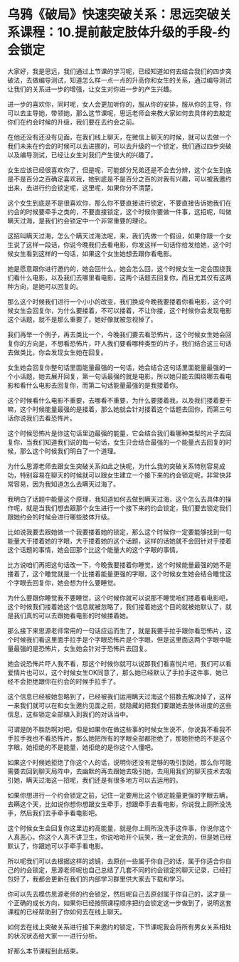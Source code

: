 # 乌鸦《破局》快速突破关系：思远突破关系课程：10.提前敲定肢体升级的手段-约会锁定

大家好，我是思远，我们通过上节课的学习呢，已经知道如何去结合我们的四步突破法，去做编导测试，知道怎么样一点一点的升高你和女生的关系，通过编导测试让我们的关系进一步的增强，让女生对你进一步的产生兴趣。

进一步的喜欢你，同时呢，女人会更加听你的，服从你的安排，服从你的主导，你可以去主导她，带领她，那么这节课呢，思远老师会来教大家如何去具体的去敲定你们在约会时候的升级，我们要在去约会之前。

在他还没有还没有见面，在我们线上聊天，在微信上聊天的时候，就可以去做一个我们未来在约会的时候可以去进挪的，可以去升级的一个锁定，我们通过四步突破以及编导测试，已经让女生对我们产生很大的兴趣了。

女生应该已经很喜欢你了，但是呢，可能部分兄弟还是不会去分辨，这个女生到底是不是百分之百确定喜欢我，她到底是不是百分之百的对我有兴趣，可以被我邀约出来，去进行约会锁定呢，这里呢，如果你分不清楚。

这个女生到底是不是很喜欢你，那么你不要直接进行锁定，不要直接告诉她我们在约会的时候要牵手之类的，不要直接锁定，这个时候你要做一件事，这招呢，叫做瞒天过海，是我们约会锁定中一个非常重要的理论。

这招叫瞒天过海，怎么个瞒天过海法呢，来，我们先做一个假设，如果你跟一个女生说了这样一段话，你说今晚我们去看电影，你发这样一句话你给发给她，这个时候女生看到这样的一句话，如果这个女生她想去跟你看电影。

她是愿意跟你进行邀约的，她会回什么，她会怎么回，这个时候女生一定会围绕我们看什么电影，以及我们去哪里看电影，这两个话题去回复你，而且尤其仅有这两种方向，是她可以回复的。

那么这个时候我们进行一个小小的改变，我们换成今晚我要搂着你看电影，这个时候女生会回复你，为什么要搂着，不可以搂着，不让你搂，这个时候你会发现电影这个话题，就不是那么重要了，她好像就被忽视掉了。

我们再举一个例子，再去类比一个，今晚我们要去看恐怖片，这个时候女生她会回复你的方向是，不想看恐怖片，吓人我们要看哪种类型的片子，我们结合这三句话去做类比，你会发现女生她在回复。

女生她会回复你整句话里面能量最强的一句话，她会结合这句话里面能量最强的一个小话题，她去展开回复，第一句话最强的就是电影，所以她只能去围绕哪去看电影和看什么电影去回复你，而第二句话能量最强的是我搂着你。

这个时候看什么电影不重要，去哪看不重要，为什么要搂着我，以及我们搂着要干嘛，这个时候能量最强的是搂着，那么她就会针对搂着这个话题去回你，而第三句话你说我们去看恐怖片。

这个时候恐怖片是你这句话里边最强的能量，它会结合我们看哪种类型的片子去回复你，当我们知道我们说的每一句话，女生只会结合最强的一个能量点去回复的时候，那么这个时候我们明白了一个道理。

为什么思源老师去跟女生突破关系如此之快呢，为什么我的突破关系特别容易成功，特别容易在聊天的时候就可以跟女生建立一个接下来的约会锁定呢，非常快非常容易，因为我知道怎么去瞒天过海了。

我明白了话题中能量这个原理，我知道如何去做到瞒天过海，这个怎么去具体的操作呢，就是当我们想去跟那个女生进行一个接下来的约会锁定，我们要去锁定我们跟她约会的时候会进行哪些肢体升级。

比如说我要去跟她做一个我要搂着她的锁定，那么这个时候你一定要能够找到一句能量大于搂着她的字眼，大于搂着她的这个话题，这样的话她就不会回针对于搂着这个话题的事情，她会回那个比这个能量大的这个字眼的事情。

比方说咱们再把这句话改一下，今晚我要搂着你睡觉，这个时候能量最强的她不是搂着了，这个睡觉就是一个比搂着能量更强的字眼，这个时候女生她会结合睡觉这个字眼去回复你，她会想为什么要睡觉。

为什么要跟你睡觉我不要睡觉，这个时候你就可以说那不睡觉咱们搂着看电影吧，这个时候我们搂着她这个信息就被忽略了，我们搂着她这个目的就被她默认了，就是我们真的可以去跟她看电影的时候搂着她。

那么接下来思源老师常用的一句话应运而生了，就是我要手拉手跟你看恐怖片，这个时候我们看这里面手拉手是个字眼恐怖片是个字眼，但是这里面这两个字眼中能量最强的是恐怖片，女生她会针对于恐怖片去回复。

她会说恐怖片吓人我不看，那这个时候你就可以说那我们看喜悦片吧，我们可以看爱情片也可以，这个时候女生OK同意了，那么她已经默认了手拉手这件事，她已经不会拒绝跟你在约会的时候手拉手了。

这个信息已经被她忽略到了，已经被我们运用瞒天过海这个招数去解决掉了，这样一来我们就可以在和女生邀约见面之前，就隐藏的把我们要跟她去肢体进度的这些信息，这些锁定全部植入到我们的对话当中。

可谓是防不胜防啊对吧，但是如果你在做这些事的时候女生说不，你说我不看我不手拉手我也不看恐怖片，那么她把所有的字眼全部都拒绝了，那她拒绝的不是这个字眼，她拒绝的不是能量，她拒绝的是你这个人懂吧。

如果这个时候她拒绝了你这个人的话，说明你还没有足够的吸引到她，那么你可能需要去回到聊天局阵中，去幽默的再去跟她去吸引她，去用用我们的聊天技术去吸引她，瞒天过海这一招呢，我们还是有很多地方可以去运用的。

如果你想进行一个约会锁定之前，记住一定要用比这个锁定能量更强的字眼去瞒，去瞒这个天，比如说你想你想跟女生牵手，想跟牵手去看电影，你说我上厕所没洗手，然后我们去手牵手看电影吧。

这个时候女生会回复你这里边的高能量，就是你上厕所没洗手这件事，你说你这个人真恶心，你这个人真不讲卫生，你说哈哈开个玩笑，我一定会洗的，但是她已经默认了，你跟她可以手牵手看电影。

所以呢我们可以去根据这样的滤镜，去原创一些属于你自己的话，属于你适合你自己的约会锁定，思源老师呢也自己总结了几套不同的约会锁定的聊天记录，已经打包好了，我都会更新在我们的内部学习群里供大家去下载和学习。

你可以先去模仿思源老师的约会锁定，然后呢自己去原创属于你自己的，这才是一个正确的成长方向，如果你已经按照课程顺序把约会锁定这一步做到了，说明这套课程的已经帮助到了你如何去在线上聊天。

如何去在线上突破关系进行接下来邀约的锁定，下节课呢我会将所有男女关系相处的状况状态给大家一一进行分析。

好那么本节课程到此结束。